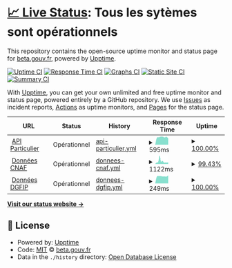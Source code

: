 # [📈 Live Status](https://status.particulier.api.gouv.fr): <!--live status--> **Tous les sytèmes sont opérationnels**

This repository contains the open-source uptime monitor and status page for [beta.gouv.fr](https://beta.gouv.fr), powered by [Upptime](https://github.com/upptime/upptime).

[![Uptime CI](https://github.com/betagouv/api-particulier-status/workflows/Uptime%20CI/badge.svg)](https://github.com/upptime/upptime/actions?query=workflow%3A%22Uptime+CI%22)
[![Response Time CI](https://github.com/betagouv/api-particulier-status/workflows/Response%20Time%20CI/badge.svg)](https://github.com/upptime/upptime/actions?query=workflow%3A%22Response+Time+CI%22)
[![Graphs CI](https://github.com/betagouv/api-particulier-status/workflows/Graphs%20CI/badge.svg)](https://github.com/upptime/upptime/actions?query=workflow%3A%22Graphs+CI%22)
[![Static Site CI](https://github.com/betagouv/api-particulier-status/workflows/Static%20Site%20CI/badge.svg)](https://github.com/upptime/upptime/actions?query=workflow%3A%22Static+Site+CI%22)
[![Summary CI](https://github.com/betagouv/api-particulier-status/workflows/Summary%20CI/badge.svg)](https://github.com/upptime/upptime/actions?query=workflow%3A%22Summary+CI%22)

With [Upptime](https://upptime.js.org), you can get your own unlimited and free uptime monitor and status page, powered entirely by a GitHub repository. We use [Issues](https://github.com/betagouv/api-particulier-status/issues) as incident reports, [Actions](https://github.com/betagouv/api-particulier-status/actions) as uptime monitors, and [Pages](https://status.particulier.api.gouv.fr) for the status page.

<!--start: status pages-->
<!-- This summary is generated by Upptime (https://github.com/upptime/upptime) -->
<!-- Do not edit this manually, your changes will be overwritten -->
<!-- prettier-ignore -->
| URL | Status | History | Response Time | Uptime |
| --- | ------ | ------- | ------------- | ------ |
| <img alt="" src="https://favicons.githubusercontent.com/particulier.api.gouv.fr" height="13"> [API Particulier](https://particulier.api.gouv.fr/api/ping) | Opérationnel | [api-particulier.yml](https://github.com/betagouv/api-particulier-status/commits/HEAD/history/api-particulier.yml) | <details><summary><img alt="Response time graph" src="./graphs/api-particulier/response-time-week.png" height="20"> 595ms</summary><br><a href="https://status.particulier.api.gouv.fr/history/api-particulier"><img alt="Response time 639" src="https://img.shields.io/endpoint?url=https%3A%2F%2Fraw.githubusercontent.com%2Fbetagouv%2Fapi-particulier-status%2FHEAD%2Fapi%2Fapi-particulier%2Fresponse-time.json"></a><br><a href="https://status.particulier.api.gouv.fr/history/api-particulier"><img alt="24-hour response time 508" src="https://img.shields.io/endpoint?url=https%3A%2F%2Fraw.githubusercontent.com%2Fbetagouv%2Fapi-particulier-status%2FHEAD%2Fapi%2Fapi-particulier%2Fresponse-time-day.json"></a><br><a href="https://status.particulier.api.gouv.fr/history/api-particulier"><img alt="7-day response time 595" src="https://img.shields.io/endpoint?url=https%3A%2F%2Fraw.githubusercontent.com%2Fbetagouv%2Fapi-particulier-status%2FHEAD%2Fapi%2Fapi-particulier%2Fresponse-time-week.json"></a><br><a href="https://status.particulier.api.gouv.fr/history/api-particulier"><img alt="30-day response time 616" src="https://img.shields.io/endpoint?url=https%3A%2F%2Fraw.githubusercontent.com%2Fbetagouv%2Fapi-particulier-status%2FHEAD%2Fapi%2Fapi-particulier%2Fresponse-time-month.json"></a><br><a href="https://status.particulier.api.gouv.fr/history/api-particulier"><img alt="1-year response time 639" src="https://img.shields.io/endpoint?url=https%3A%2F%2Fraw.githubusercontent.com%2Fbetagouv%2Fapi-particulier-status%2FHEAD%2Fapi%2Fapi-particulier%2Fresponse-time-year.json"></a></details> | <details><summary><a href="https://status.particulier.api.gouv.fr/history/api-particulier">100.00%</a></summary><a href="https://status.particulier.api.gouv.fr/history/api-particulier"><img alt="All-time uptime 100.00%" src="https://img.shields.io/endpoint?url=https%3A%2F%2Fraw.githubusercontent.com%2Fbetagouv%2Fapi-particulier-status%2FHEAD%2Fapi%2Fapi-particulier%2Fuptime.json"></a><br><a href="https://status.particulier.api.gouv.fr/history/api-particulier"><img alt="24-hour uptime 100.00%" src="https://img.shields.io/endpoint?url=https%3A%2F%2Fraw.githubusercontent.com%2Fbetagouv%2Fapi-particulier-status%2FHEAD%2Fapi%2Fapi-particulier%2Fuptime-day.json"></a><br><a href="https://status.particulier.api.gouv.fr/history/api-particulier"><img alt="7-day uptime 100.00%" src="https://img.shields.io/endpoint?url=https%3A%2F%2Fraw.githubusercontent.com%2Fbetagouv%2Fapi-particulier-status%2FHEAD%2Fapi%2Fapi-particulier%2Fuptime-week.json"></a><br><a href="https://status.particulier.api.gouv.fr/history/api-particulier"><img alt="30-day uptime 100.00%" src="https://img.shields.io/endpoint?url=https%3A%2F%2Fraw.githubusercontent.com%2Fbetagouv%2Fapi-particulier-status%2FHEAD%2Fapi%2Fapi-particulier%2Fuptime-month.json"></a><br><a href="https://status.particulier.api.gouv.fr/history/api-particulier"><img alt="1-year uptime 100.00%" src="https://img.shields.io/endpoint?url=https%3A%2F%2Fraw.githubusercontent.com%2Fbetagouv%2Fapi-particulier-status%2FHEAD%2Fapi%2Fapi-particulier%2Fuptime-year.json"></a></details>
| <img alt="" src="https://favicons.githubusercontent.com/particulier.api.gouv.fr" height="13"> [Données CNAF](https://particulier.api.gouv.fr/api/caf/ping) | Opérationnel | [donnees-cnaf.yml](https://github.com/betagouv/api-particulier-status/commits/HEAD/history/donnees-cnaf.yml) | <details><summary><img alt="Response time graph" src="./graphs/donnees-cnaf/response-time-week.png" height="20"> 1122ms</summary><br><a href="https://status.particulier.api.gouv.fr/history/donnees-cnaf"><img alt="Response time 1255" src="https://img.shields.io/endpoint?url=https%3A%2F%2Fraw.githubusercontent.com%2Fbetagouv%2Fapi-particulier-status%2FHEAD%2Fapi%2Fdonnees-cnaf%2Fresponse-time.json"></a><br><a href="https://status.particulier.api.gouv.fr/history/donnees-cnaf"><img alt="24-hour response time 844" src="https://img.shields.io/endpoint?url=https%3A%2F%2Fraw.githubusercontent.com%2Fbetagouv%2Fapi-particulier-status%2FHEAD%2Fapi%2Fdonnees-cnaf%2Fresponse-time-day.json"></a><br><a href="https://status.particulier.api.gouv.fr/history/donnees-cnaf"><img alt="7-day response time 1122" src="https://img.shields.io/endpoint?url=https%3A%2F%2Fraw.githubusercontent.com%2Fbetagouv%2Fapi-particulier-status%2FHEAD%2Fapi%2Fdonnees-cnaf%2Fresponse-time-week.json"></a><br><a href="https://status.particulier.api.gouv.fr/history/donnees-cnaf"><img alt="30-day response time 1215" src="https://img.shields.io/endpoint?url=https%3A%2F%2Fraw.githubusercontent.com%2Fbetagouv%2Fapi-particulier-status%2FHEAD%2Fapi%2Fdonnees-cnaf%2Fresponse-time-month.json"></a><br><a href="https://status.particulier.api.gouv.fr/history/donnees-cnaf"><img alt="1-year response time 1255" src="https://img.shields.io/endpoint?url=https%3A%2F%2Fraw.githubusercontent.com%2Fbetagouv%2Fapi-particulier-status%2FHEAD%2Fapi%2Fdonnees-cnaf%2Fresponse-time-year.json"></a></details> | <details><summary><a href="https://status.particulier.api.gouv.fr/history/donnees-cnaf">99.43%</a></summary><a href="https://status.particulier.api.gouv.fr/history/donnees-cnaf"><img alt="All-time uptime 99.64%" src="https://img.shields.io/endpoint?url=https%3A%2F%2Fraw.githubusercontent.com%2Fbetagouv%2Fapi-particulier-status%2FHEAD%2Fapi%2Fdonnees-cnaf%2Fuptime.json"></a><br><a href="https://status.particulier.api.gouv.fr/history/donnees-cnaf"><img alt="24-hour uptime 100.00%" src="https://img.shields.io/endpoint?url=https%3A%2F%2Fraw.githubusercontent.com%2Fbetagouv%2Fapi-particulier-status%2FHEAD%2Fapi%2Fdonnees-cnaf%2Fuptime-day.json"></a><br><a href="https://status.particulier.api.gouv.fr/history/donnees-cnaf"><img alt="7-day uptime 99.43%" src="https://img.shields.io/endpoint?url=https%3A%2F%2Fraw.githubusercontent.com%2Fbetagouv%2Fapi-particulier-status%2FHEAD%2Fapi%2Fdonnees-cnaf%2Fuptime-week.json"></a><br><a href="https://status.particulier.api.gouv.fr/history/donnees-cnaf"><img alt="30-day uptime 99.74%" src="https://img.shields.io/endpoint?url=https%3A%2F%2Fraw.githubusercontent.com%2Fbetagouv%2Fapi-particulier-status%2FHEAD%2Fapi%2Fdonnees-cnaf%2Fuptime-month.json"></a><br><a href="https://status.particulier.api.gouv.fr/history/donnees-cnaf"><img alt="1-year uptime 99.64%" src="https://img.shields.io/endpoint?url=https%3A%2F%2Fraw.githubusercontent.com%2Fbetagouv%2Fapi-particulier-status%2FHEAD%2Fapi%2Fdonnees-cnaf%2Fuptime-year.json"></a></details>
| <img alt="" src="https://favicons.githubusercontent.com/particulier.api.gouv.fr" height="13"> [Données DGFIP](https://particulier.api.gouv.fr/api/impots/ping) | Opérationnel | [donnees-dgfip.yml](https://github.com/betagouv/api-particulier-status/commits/HEAD/history/donnees-dgfip.yml) | <details><summary><img alt="Response time graph" src="./graphs/donnees-dgfip/response-time-week.png" height="20"> 249ms</summary><br><a href="https://status.particulier.api.gouv.fr/history/donnees-dgfip"><img alt="Response time 262" src="https://img.shields.io/endpoint?url=https%3A%2F%2Fraw.githubusercontent.com%2Fbetagouv%2Fapi-particulier-status%2FHEAD%2Fapi%2Fdonnees-dgfip%2Fresponse-time.json"></a><br><a href="https://status.particulier.api.gouv.fr/history/donnees-dgfip"><img alt="24-hour response time 276" src="https://img.shields.io/endpoint?url=https%3A%2F%2Fraw.githubusercontent.com%2Fbetagouv%2Fapi-particulier-status%2FHEAD%2Fapi%2Fdonnees-dgfip%2Fresponse-time-day.json"></a><br><a href="https://status.particulier.api.gouv.fr/history/donnees-dgfip"><img alt="7-day response time 249" src="https://img.shields.io/endpoint?url=https%3A%2F%2Fraw.githubusercontent.com%2Fbetagouv%2Fapi-particulier-status%2FHEAD%2Fapi%2Fdonnees-dgfip%2Fresponse-time-week.json"></a><br><a href="https://status.particulier.api.gouv.fr/history/donnees-dgfip"><img alt="30-day response time 260" src="https://img.shields.io/endpoint?url=https%3A%2F%2Fraw.githubusercontent.com%2Fbetagouv%2Fapi-particulier-status%2FHEAD%2Fapi%2Fdonnees-dgfip%2Fresponse-time-month.json"></a><br><a href="https://status.particulier.api.gouv.fr/history/donnees-dgfip"><img alt="1-year response time 262" src="https://img.shields.io/endpoint?url=https%3A%2F%2Fraw.githubusercontent.com%2Fbetagouv%2Fapi-particulier-status%2FHEAD%2Fapi%2Fdonnees-dgfip%2Fresponse-time-year.json"></a></details> | <details><summary><a href="https://status.particulier.api.gouv.fr/history/donnees-dgfip">100.00%</a></summary><a href="https://status.particulier.api.gouv.fr/history/donnees-dgfip"><img alt="All-time uptime 100.00%" src="https://img.shields.io/endpoint?url=https%3A%2F%2Fraw.githubusercontent.com%2Fbetagouv%2Fapi-particulier-status%2FHEAD%2Fapi%2Fdonnees-dgfip%2Fuptime.json"></a><br><a href="https://status.particulier.api.gouv.fr/history/donnees-dgfip"><img alt="24-hour uptime 100.00%" src="https://img.shields.io/endpoint?url=https%3A%2F%2Fraw.githubusercontent.com%2Fbetagouv%2Fapi-particulier-status%2FHEAD%2Fapi%2Fdonnees-dgfip%2Fuptime-day.json"></a><br><a href="https://status.particulier.api.gouv.fr/history/donnees-dgfip"><img alt="7-day uptime 100.00%" src="https://img.shields.io/endpoint?url=https%3A%2F%2Fraw.githubusercontent.com%2Fbetagouv%2Fapi-particulier-status%2FHEAD%2Fapi%2Fdonnees-dgfip%2Fuptime-week.json"></a><br><a href="https://status.particulier.api.gouv.fr/history/donnees-dgfip"><img alt="30-day uptime 100.00%" src="https://img.shields.io/endpoint?url=https%3A%2F%2Fraw.githubusercontent.com%2Fbetagouv%2Fapi-particulier-status%2FHEAD%2Fapi%2Fdonnees-dgfip%2Fuptime-month.json"></a><br><a href="https://status.particulier.api.gouv.fr/history/donnees-dgfip"><img alt="1-year uptime 100.00%" src="https://img.shields.io/endpoint?url=https%3A%2F%2Fraw.githubusercontent.com%2Fbetagouv%2Fapi-particulier-status%2FHEAD%2Fapi%2Fdonnees-dgfip%2Fuptime-year.json"></a></details>

<!--end: status pages-->

[**Visit our status website →**](https://status.particulier.api.gouv.fr)

## 📄 License

- Powered by: [Upptime](https://github.com/upptime/upptime)
- Code: [MIT](./LICENSE) © [beta.gouv.fr](https://beta.gouv.fr)
- Data in the `./history` directory: [Open Database License](https://opendatacommons.org/licenses/odbl/1-0/)
